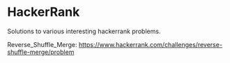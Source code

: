 # HackerRank
Solutions to various interesting hackerrank problems.

Reverse_Shuffle_Merge: https://www.hackerrank.com/challenges/reverse-shuffle-merge/problem
